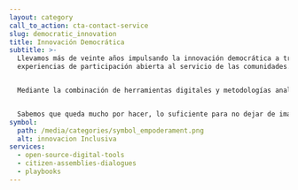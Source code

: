 ```yaml
---
layout: category
call_to_action: cta-contact-service
slug: democratic_innovation
title: Innovación Democrática
subtitle: >-
  Llevamos más de veinte años impulsando la innovación democrática a través de
  experiencias de participación abierta al servicio de las comunidades. 


  Mediante la combinación de herramientas digitales y metodologías analógicas, trabajamos para mejorar la calidad de las instituciones públicas sumando la voz de la ciudadanía. 


  Sabemos que queda mucho por hacer, lo suficiente para no dejar de imaginar nuevas formas de implicación ciudadana que nos ayuden a construir marcos de convivencia más robustos y respetuosos.
symbol:
  path: /media/categories/symbol_empoderament.png
  alt: innovacion Inclusiva
services:
  - open-source-digital-tools
  - citizen-assemblies-dialogues
  - playbooks
---
```

